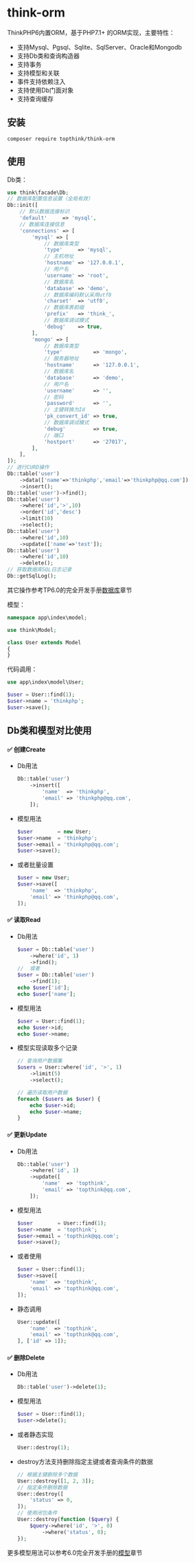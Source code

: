 # think-orm

ThinkPHP6内置ORM，基于PHP7.1+ 的ORM实现，主要特性：

- 支持Mysql、Pgsql、Sqlite、SqlServer、Oracle和Mongodb
- 支持Db类和查询构造器
- 支持事务
- 支持模型和关联
- 事件支持依赖注入
- 支持使用Db门面对象
- 支持查询缓存


## 安装
~~~
composer require topthink/think-orm
~~~

## 使用

Db类：
~~~php
use think\facade\Db;
// 数据库配置信息设置（全局有效）
Db::init([
    // 默认数据连接标识
    'default'     => 'mysql',
    // 数据库连接信息
    'connections' => [
        'mysql' => [
            // 数据库类型
            'type'     => 'mysql',
            // 主机地址
            'hostname' => '127.0.0.1',
            // 用户名
            'username' => 'root',
            // 数据库名
            'database' => 'demo',
            // 数据库编码默认采用utf8
            'charset'  => 'utf8',
            // 数据库表前缀
            'prefix'   => 'think_',
            // 数据库调试模式
            'debug'    => true,
        ],
        'mongo' => [
            // 数据库类型
            'type'          => 'mongo',
            // 服务器地址
            'hostname'      => '127.0.0.1',
            // 数据库名
            'database'      => 'demo',
            // 用户名
            'username'      => '',
            // 密码
            'password'      => '',
            // 主键转换为Id
            'pk_convert_id' => true,
            // 数据库调试模式
            'debug'         => true,
            // 端口
            'hostport'      => '27017',
        ],
    ],
]);
// 进行CURD操作
Db::table('user')
	->data(['name'=>'thinkphp','email'=>'thinkphp@qq.com'])
	->insert();	
Db::table('user')->find();
Db::table('user')
	->where('id','>',10)
	->order('id','desc')
	->limit(10)
	->select();
Db::table('user')
	->where('id',10)
	->update(['name'=>'test']);	
Db::table('user')
	->where('id',10)
	->delete();
// 获取数据库SQL日志记录
Db::getSqlLog();    
~~~

其它操作参考TP6.0的完全开发手册[数据库](https://www.kancloud.cn/manual/thinkphp6_0/1037530)章节

模型：
~~~php
namespace app\index\model;

use think\Model;

class User extends Model
{
}
~~~

代码调用：

~~~php
use app\index\model\User;

$user = User::find(1);
$user->name = 'thinkphp';
$user->save();
~~~

## Db类和模型对比使用
####   :white_check_mark:   创建Create
* Db用法

    ```php
    Db::table('user')
        ->insert([
            'name'  => 'thinkphp',
            'email' => 'thinkphp@qq.com',
        ]);
    ```
* 模型用法

    ```php
   $user        = new User;
   $user->name  = 'thinkphp';
   $user->email = 'thinkphp@qq.com';
   $user->save();
    ```
* 或者批量设置

    ```php
    $user = new User;
    $user->save([
        'name'  => 'thinkphp',
        'email' => 'thinkphp@qq.com',
    ]);
    ```
####  :white_check_mark:  读取Read
* Db用法

    ```php
    $user = Db::table('user')
        ->where('id', 1)
        ->find();
    //  或者
    $user = Db::table('user')
        ->find(1);
    echo $user['id'];
    echo $user['name'];
    ```
* 模型用法

    ```php
    $user = User::find(1);
    echo $user->id;
    echo $user->name;
    ```
* 模型实现读取多个记录

    ```php
    // 查询用户数据集
    $users = User::where('id', '>', 1)
        ->limit(5)
        ->select();
    
    // 遍历读取用户数据
    foreach ($users as $user) {
        echo $user->id;
        echo $user->name;
    }
    ```
####  :white_check_mark:  更新Update
* Db用法

    ```php
    Db::table('user')
        ->where('id', 1)
        ->update([
            'name'  => 'topthink',
            'email' => 'topthink@qq.com',
        ]);
    ```
* 模型用法

    ```php
    $user        = User::find(1);
    $user->name  = 'topthink';
    $user->email = 'topthink@qq.com';
    $user->save();
    ```
* 或者使用

    ```php
    $user = User::find(1);
    $user->save([
        'name'  => 'topthink',
        'email' => 'topthink@qq.com',
    ]);
    ```
* 静态调用

    ```php
    User::update([
        'name'  => 'topthink',
        'email' => 'topthink@qq.com',
    ], ['id' => 1]);
    ```
####  :white_check_mark:  删除Delete
* Db用法

    ```php
    Db::table('user')->delete(1);
    ```
* 模型用法

    ```php
    $user = User::find(1);
    $user->delete();
    ```
* 或者静态实现

    ```php
   User::destroy(1);
    ```
* destroy方法支持删除指定主键或者查询条件的数据

    ```php
    // 根据主键删除多个数据
    User::destroy([1, 2, 3]);
    // 指定条件删除数据
    User::destroy([
        'status' => 0,
    ]);
    // 使用闭包条件
    User::destroy(function ($query) {
        $query->where('id', '>', 0)
            ->where('status', 0);
    });
    ```
更多模型用法可以参考6.0完全开发手册的[模型](https://www.kancloud.cn/manual/thinkphp6_0/1037579)章节
